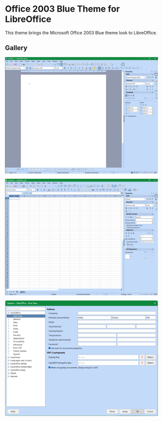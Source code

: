 # Office 2003 Blue Theme for LibreOffice

This theme brings the Microsoft Office 2003 Blue theme look to LibreOffice.

## Gallery

![Theme Writer](assets/theme-writer.png)


![Theme Calc](assets/theme-calc.png)


![Options Dialog](assets/theme-options-dialog.png)
